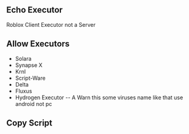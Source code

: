 ## Echo Executor
Roblox Client Executor not a Server

## Allow Executors
* Solara
* Synapse X
* Krnl
* Script-Ware
* Delta
* Fluxus
* Hydrogen Executor -- A Warn this some viruses name like that use android not pc

## Copy Script
